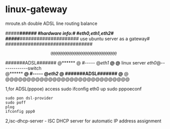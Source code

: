 linux-gateway
=============
mroute.sh            double ADSL line routing balance


#####*****######
#hardware info:#
#eth0,eth1,eth2#
#####*****#####################
use ubuntu server as a gateway#
###############################
                       
                        @@@@@@@@@@@@@@@@@@@@@@@@@@@@@
#######ADSL#######      @******                     @
                 #----- @*eth1*               ******@
                        @****** linux server  *eth0*@-------------switch                   
                        @******               ******@
                 #----- @*eth2*                     @
#######ADSL#######      @******                     @
                        @@@@@@@@@@@@@@@@@@@@@@@@@@@@@

1,for ADSL(pppoe) access
    sudo ifconfig eth0 up
    sudo pppoeconf

    sudo pon dsl-provider
    sudo poff
    plog
    ifconfig ppp0

2,isc-dhcp-server - ISC DHCP server for automatic IP address assignment


